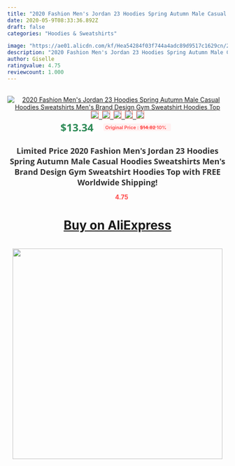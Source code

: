 ```yaml
---
title: "2020 Fashion Men's Jordan 23 Hoodies Spring Autumn Male Casual Hoodies Sweatshirts Men's Brand Design Gym Sweatshirt Hoodies Top"
date: 2020-05-9T08:33:36.892Z
draft: false
categories: "Hoodies & Sweatshirts"

image: "https://ae01.alicdn.com/kf/Hea54284f03f744a4adc89d9517c1629cn/2020-Fashion-Men-s-Jordan-23-Hoodies-Spring-Autumn-Male-Casual-Hoodies-Sweatshirts-Men-s-Brand.jpg"
description: "2020 Fashion Men's Jordan 23 Hoodies Spring Autumn Male Casual Hoodies Sweatshirts Men's Brand Design Gym Sweatshirt Hoodies Top"
author: Giselle
ratingvalue: 4.75
reviewcount: 1.000
---
```

<br>
<div style="text-align: center;">
<a href="https://s.click.aliexpress.com/e/_A5je4N" target="_blank" rel="nofollow noopener noreferrer"><img alt="2020 Fashion Men's Jordan 23 Hoodies Spring Autumn Male Casual Hoodies Sweatshirts Men's Brand Design Gym Sweatshirt Hoodies Top" class="magnifier-image" src="https://ae01.alicdn.com/kf/Hea54284f03f744a4adc89d9517c1629cn/2020-Fashion-Men-s-Jordan-23-Hoodies-Spring-Autumn-Male-Casual-Hoodies-Sweatshirts-Men-s-Brand.jpg_640x640.jpg">
<br>
<img style="border:1px solid salmon" src="https://ae01.alicdn.com/kf/Hea54284f03f744a4adc89d9517c1629cn/2020-Fashion-Men-s-Jordan-23-Hoodies-Spring-Autumn-Male-Casual-Hoodies-Sweatshirts-Men-s-Brand.jpg_120x120.jpg">&nbsp;&nbsp;<img style="border:1px solid salmon" src="https://ae01.alicdn.com/kf/H48b1e2248f5d4d83b768942d22e71237I/2020-Fashion-Men-s-Jordan-23-Hoodies-Spring-Autumn-Male-Casual-Hoodies-Sweatshirts-Men-s-Brand.jpg_120x120.jpg">&nbsp;&nbsp;<img style="border:1px solid salmon" src="https://ae01.alicdn.com/kf/H6bc0ea20efbb4921b82851fbacf10cb06/2020-Fashion-Men-s-Jordan-23-Hoodies-Spring-Autumn-Male-Casual-Hoodies-Sweatshirts-Men-s-Brand.jpg_120x120.jpg">&nbsp;&nbsp;<img style="border:1px solid salmon" src="https://ae01.alicdn.com/kf/H7e024659fab842c4a284da35c71aab26U/2020-Fashion-Men-s-Jordan-23-Hoodies-Spring-Autumn-Male-Casual-Hoodies-Sweatshirts-Men-s-Brand.jpg_120x120.jpg">&nbsp;&nbsp;<img style="border:1px solid salmon" src="https://ae01.alicdn.com/kf/H8eed4a6510804b589b408ff952151c131/2020-Fashion-Men-s-Jordan-23-Hoodies-Spring-Autumn-Male-Casual-Hoodies-Sweatshirts-Men-s-Brand.jpg_120x120.jpg"></a></div><br0>
<div style="text-align: center;"><span style="background-color: white; border: 0px; box-sizing: border-box; color: seagreen; display: inline-block; font-family: &quot;open sans&quot; , &quot;arial&quot; , &quot;helvetica&quot; , sans-serif , &quot;heiti&quot;; font-size: 24px; font-stretch: inherit; font-weight: 700; line-height: inherit; margin: 0px 10px 0px 0px; padding: 0px; vertical-align: middle;">$13.34 </span>
<span style="background: rgb(255 , 241 , 241); border-radius: 3px; border: 0px; box-sizing: border-box; color: #ff4747; display: inline-block; font-family: inherit; font-size: 12px; font-stretch: inherit; font-style: inherit; font-variant: inherit; font-weight: 600; line-height: inherit; margin: 0px; padding: 2px 5px; transform: scale(0.9); vertical-align: middle;">Original Price : <b style="text-decoration: line-through;">$14.82 </b> 10%&nbsp;&nbsp;</span></div>
<h1 style="color: #333333; display: inline-block; font-family: &quot;open sans&quot; , &quot;arial&quot; , &quot;helvetica&quot; , sans-serif , &quot;heiti&quot;; font-size: 18px; font-stretch: inherit; font-weight: 700; text-align: center;">Limited Price 2020 Fashion Men's Jordan 23 Hoodies Spring Autumn Male Casual Hoodies Sweatshirts Men's Brand Design Gym Sweatshirt Hoodies Top with FREE Worldwide Shipping!</h1>
<div style="color: #ff4747; text-align: center;">
<img src="https://4.bp.blogspot.com/-M0ZcTcb-5uY/XleCXlxnR4I/AAAAAAAAAEc/OrjgMkXV1oMQFaCRZj5HQwOCBcu3w1FegCPcBGAYYCw/s1600/star.png" style="height: 15px;">&nbsp;<b>4.75</b></div>
<div class="button_cont" align="center"><a class="buynow_a" href="https://s.click.aliexpress.com/e/_A5je4N" target="_blank" rel="nofollow noopener noreferrer"><H1>Buy on AliExpress</H1></a></div><br>
<div class="separator" style="clear: both; text-align: center;">
<img src="https://lh3.googleusercontent.com/-pTy5HemUv9M/XlePHvY0dAI/AAAAAAAAAE4/0nX5iRUoIWY8eMW9Dpxeirr157OZliDIgCLcBGAsYHQ/s1600/badge.gif" width="480">
</div>
